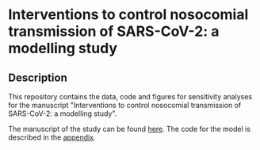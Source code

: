 # Interventions to control nosocomial transmission of SARS-CoV-2: a modelling study
## Description
This repository contains the data, code and figures for sensitivity analyses for the manuscript "Interventions to control nosocomial transmission of SARS-CoV-2: a modelling study". 

The manuscript of the study can be found [here](https://github.com/htahir2/covid_intra-hospital_model/tree/main/manuscript). The code for the model is described in the [appendix](https://github.com/htahir2/covid_intra-hospital_model/tree/main/manuscript/appendix.pdf). 
